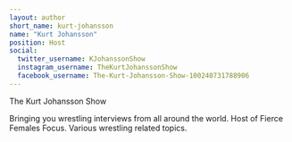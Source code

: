 ```yaml
---
layout: author
short_name: kurt-johansson
name: "Kurt Johansson"
position: Host
social:
  twitter_username: KJohanssonShow
  instagram_username: TheKurtJohanssonShow
  facebook_username: The-Kurt-Johansson-Show-100240731788906
---
```

The Kurt Johansson Show

Bringing you wrestling interviews from all around the world. Host of Fierce Females Focus. Various wrestling related topics.
